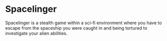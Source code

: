 # Spacelinger
Spacelinger is a stealth game within a sci-fi environment where you have to escape from the spaceship you were caught in and being tortured to investigate your alien abilities.
